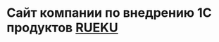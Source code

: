 # Сайт компании по внедрению 1C продуктов [RUEKU](https://lissa-git.github.io/implementation-company/)
